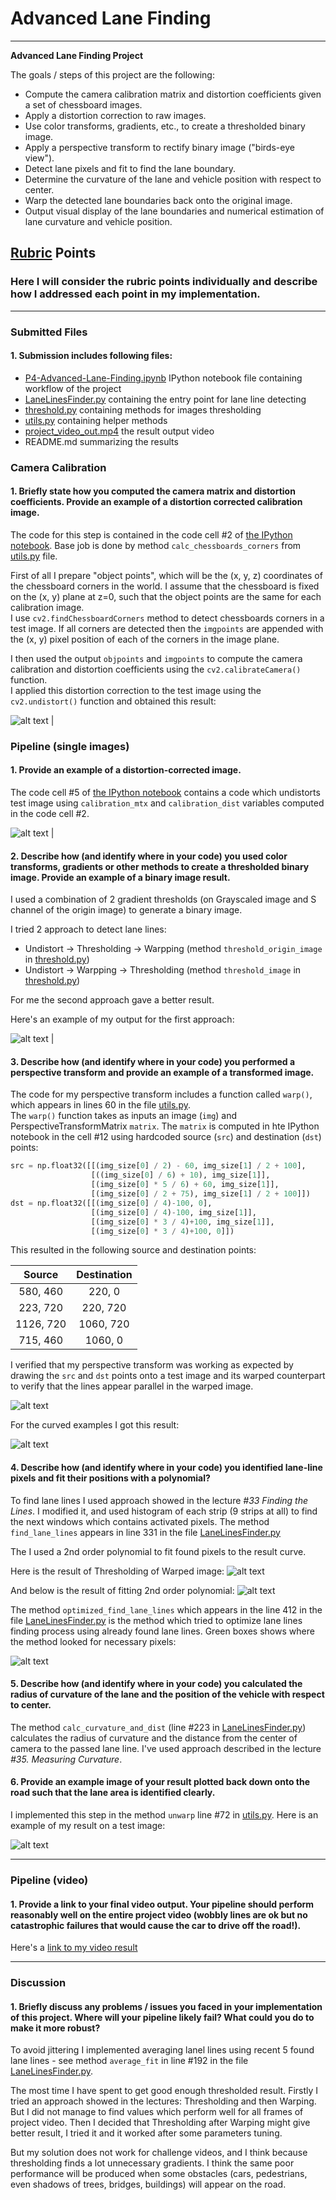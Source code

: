 # **Advanced Lane Finding** 

---

**Advanced Lane Finding Project**

The goals / steps of this project are the following:

* Compute the camera calibration matrix and distortion coefficients given a set of chessboard images.
* Apply a distortion correction to raw images.
* Use color transforms, gradients, etc., to create a thresholded binary image.
* Apply a perspective transform to rectify binary image ("birds-eye view").
* Detect lane pixels and fit to find the lane boundary.
* Determine the curvature of the lane and vehicle position with respect to center.
* Warp the detected lane boundaries back onto the original image.
* Output visual display of the lane boundaries and numerical estimation of lane curvature and vehicle position.

[//]: # (Image References)

[calibration2]: ./output_images/calibration2.jpg "Chessboard"
[undistort_output]: ./output_images/undistort_output.png "Undistorted"
[undistort_test_img]: ./output_images/undistort_test_img.png "Undistorted Test Image"
[test_img2_thresholded]: ./output_images/test_img2_thresholded.png "Thresholded Test Image 2"
[test_img2_thresholded_gray]: ./output_images/test_img2_thresholded_gray.png "Gray Thresholded Test Image 2"
[warped_output]: ./output_images/warped_output.png "Warped"
[test_img2_warped]: ./output_images/test_img2_warped.png "Warped Test Image 2"
[test_img2_warped_thresholded]: ./output_images/test_img2_warped_thresholded.png "Warped and Thresholded Test Image 2"
[test_img2_fit]: ./output_images/test_img2_fit.png "2-nd Polynomial fit on Test Image 2"
[test_img2_fit_opt]: ./output_images/test_img2_fit_opt.png "2-nd Polynomial fit optimized method"
[test_img2_unwarp]: /output_images/test_img2_unwarp.png "Unwarp Test Image 2 with rendered found lane line"

[image2]: ./test_images/test1.jpg "Road Transformed"
[image3]: ./examples/binary_combo_example.jpg "Binary Example"
[image4]: ./examples/warped_straight_lines.jpg "Warp Example"
[image5]: ./examples/color_fit_lines.jpg "Fit Visual"
[image6]: ./examples/example_output.jpg "Output"
[video1]: ./project_video.mp4 "Video"

## [Rubric](https://review.udacity.com/#!/rubrics/571/view) Points

### Here I will consider the rubric points individually and describe how I addressed each point in my implementation.  

---

### Submitted Files

#### 1. Submission includes following files:

* [P4-Advanced-Lane-Finding.ipynb](P4-Advanced-Lane-Finding.ipynb) IPython notebook file containing workflow of the project
* [LaneLinesFinder.py](LaneLinesFinder.py) containing the entry point for lane line detecting
* [threshold.py](threshold.py) containing methods for images thresholding
* [utils.py](utils.py) containing helper methods
* [project_video_out.mp4](project_video_out.mp4) the result output video
* README.md summarizing the results


### Camera Calibration

#### 1. Briefly state how you computed the camera matrix and distortion coefficients. Provide an example of a distortion corrected calibration image.

The code for this step is contained in the code cell #2 of [the IPython notebook](P4-Advanced-Lane-Finding.ipynb).
Base job is done by method `calc_chessboards_corners` from [utils.py](utils.py) file.

First of all I prepare "object points", which will be the (x, y, z) coordinates of the chessboard corners in the world. 
I assume that the chessboard is fixed on the (x, y) plane at z=0, such that the object points are the same for each calibration image.  
I use `cv2.findChessboardCorners` method to detect chessboards corners in a test image.
If all corners are detected then the `imgpoints` are appended with the (x, y) pixel position of each of the corners in the image plane.

I then used the output `objpoints` and `imgpoints` to compute the camera calibration and distortion coefficients using the `cv2.calibrateCamera()` function.  
I applied this distortion correction to the test image using the `cv2.undistort()` function and obtained this result: 


![alt text][undistort_output] |


### Pipeline (single images)

#### 1. Provide an example of a distortion-corrected image.

The code cell #5 of [the IPython notebook](P4-Advanced-Lane-Finding.ipynb) contains a code which undistorts test image using `calibration_mtx` and `calibration_dist` variables computed in the code cell #2.


![alt text][undistort_test_img] |


#### 2. Describe how (and identify where in your code) you used color transforms, gradients or other methods to create a thresholded binary image.  Provide an example of a binary image result.

I used a combination of 2 gradient thresholds (on Grayscaled image and S channel of the origin image) 
to generate a binary image.

I tried 2 approach to detect lane lines:
* Undistort -> Thresholding -> Warpping (method `threshold_origin_image` in [threshold.py](threshold.py))
* Undistort -> Warpping -> Thresholding (method `threshold_image` in [threshold.py](threshold.py))

For me the second approach gave a better result.
  
Here's an example of my output for the first approach:

![alt text][test_img2_thresholded_gray] |


#### 3. Describe how (and identify where in your code) you performed a perspective transform and provide an example of a transformed image.

The code for my perspective transform includes a function called `warp()`, which appears in lines 60 in the file [utils.py](utils.py).  
The `warp()` function takes as inputs an image (`img`) and PerspectiveTransformMatrix `matrix`.
The `matrix` is computed in hte IPython notebook in the cell #12 using hardcoded source (`src`) and destination (`dst`) points:

```python
src = np.float32([[(img_size[0] / 2) - 60, img_size[1] / 2 + 100],
                  [((img_size[0] / 6) + 10), img_size[1]],
                  [(img_size[0] * 5 / 6) + 60, img_size[1]],
                  [(img_size[0] / 2 + 75), img_size[1] / 2 + 100]])
dst = np.float32([[(img_size[0] / 4)-100, 0],
                  [(img_size[0] / 4)-100, img_size[1]],
                  [(img_size[0] * 3 / 4)+100, img_size[1]],
                  [(img_size[0] * 3 / 4)+100, 0]])
```

This resulted in the following source and destination points:

| Source        | Destination   | 
|:-------------:|:-------------:| 
| 580, 460      | 220, 0        | 
| 223, 720      | 220, 720      |
| 1126, 720     | 1060, 720      |
| 715, 460      | 1060, 0        |

I verified that my perspective transform was working as expected by drawing the `src` and `dst` points onto a test image and its warped counterpart to verify that the lines appear parallel in the warped image.

![alt text][warped_output]

For the curved examples I got this result:

![alt text][test_img2_warped]


#### 4. Describe how (and identify where in your code) you identified lane-line pixels and fit their positions with a polynomial?

To find lane lines I used approach showed in the lecture *#33 Finding the Lines*.
I modified it, and used histogram of each strip (9 strips at all) to find the next windows which contains activated pixels.
The method `find_lane_lines` appears in line 331 in the file [LaneLinesFinder.py](LaneLinesFinder.py)

The I used a 2nd order polynomial to fit found pixels to the result curve.

Here is the result of Thresholding of Warped image:
![alt text][test_img2_warped_thresholded]

And below is the result of fitting 2nd order polynomial:
![alt text][test_img2_fit]


The method `optimized_find_lane_lines` which appears in the line 412 in the file [LaneLinesFinder.py](LaneLinesFinder.py)
is the method which tried to optimize lane lines finding process using already found lane lines.
Green boxes shows where the method looked for necessary pixels:

![alt text][test_img2_fit_opt]

#### 5. Describe how (and identify where in your code) you calculated the radius of curvature of the lane and the position of the vehicle with respect to center.

The method `calc_curvature_and_dist` (line #223 in [LaneLinesFinder.py](LaneLinesFinder.py)) calculates the radius of curvature and the distance from the center of camera to the passed lane line.
I've used approach described in the lecture *#35. Measuring Curvature*.


#### 6. Provide an example image of your result plotted back down onto the road such that the lane area is identified clearly.

I implemented this step in the method `unwarp` line #72 in [utils.py](utils.py). 
Here is an example of my result on a test image:

![alt text][test_img2_unwarp]

---

### Pipeline (video)

#### 1. Provide a link to your final video output.  Your pipeline should perform reasonably well on the entire project video (wobbly lines are ok but no catastrophic failures that would cause the car to drive off the road!).

Here's a [link to my video result](./project_video_out.mp4)

---

### Discussion

#### 1. Briefly discuss any problems / issues you faced in your implementation of this project.  Where will your pipeline likely fail?  What could you do to make it more robust?

To avoid jittering I implemented averaging lanel lines using recent 5 found lane lines - see method `average_fit` in line #192 in the file [LaneLinesFinder.py](LaneLinesFinder.py).

The most time I have spent to get good enough thresholded result.
Firstly I tried an approach showed in the lectures: Thresholding and then Warping.
But I did not manage to find values which perform well for all frames of project video.
Then I decided that Thresholding after Warping might give better result, I tried it and it worked after some parameters tuning.

But my solution does not work for challenge videos, and I think because thresholding finds a lot unnecessary gradients.
I think the same poor performance will be produced when some obstacles (cars, pedestrians, even shadows of trees, bridges, buildings) will appear on the road.
